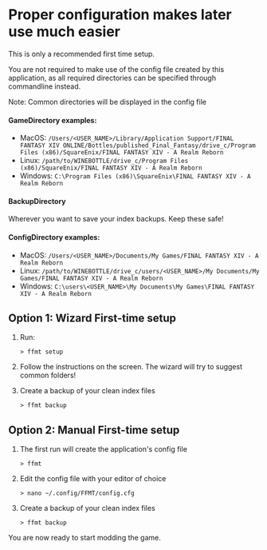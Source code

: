 # Proper configuration makes later use much easier

This is only a recommended first time setup. 

You are not required to make use of the config file created by this application, as all required directories can be specified through commandline instead.

Note: Common directories will be displayed in the config file

#### GameDirectory examples:
- MacOS: `/Users/<USER_NAME>/Library/Application Support/FINAL FANTASY XIV ONLINE/Bottles/published_Final_Fantasy/drive_c/Program Files (x86)/SquareEnix/FINAL FANTASY XIV - A Realm Reborn`
- Linux: `/path/to/WINEBOTTLE/drive_c/Program Files (x86)/SquareEnix/FINAL FANTASY XIV - A Realm Reborn`
- Windows: `C:\Program Files (x86)\SquareEnix\FINAL FANTASY XIV - A Realm Reborn`

#### BackupDirectory
Wherever you want to save your index backups. Keep these safe!

#### ConfigDirectory examples:
- MacOS: `/Users/<USER_NAME>/Documents/My Games/FINAL FANTASY XIV - A Realm Reborn`
- Linux: `/path/to/WINEBOTTLE/drive_c/users/<USER_NAME>/My Documents/My Games/FINAL FANTASY XIV - A Realm Reborn`
- Windows: `C:\users\<USER_NAME>\My Documents\My Games\FINAL FANTASY XIV - A Realm Reborn`


## Option 1: Wizard First-time setup

1. Run:

	```shell
	> ffmt setup
	```

2. Follow the instructions on the screen. The wizard will try to suggest common folders!

3. Create a backup of your clean index files

	```shell
	> ffmt backup
	```
	


## Option 2: Manual First-time setup

1. The first run will create the application's config file

	```shell
	> ffmt
	```

2. Edit the config file with your editor of choice

	```shell
	> nano ~/.config/FFMT/config.cfg
	```

3. Create a backup of your clean index files

	```shell
	> ffmt backup
	```

You are now ready to start modding the game.
